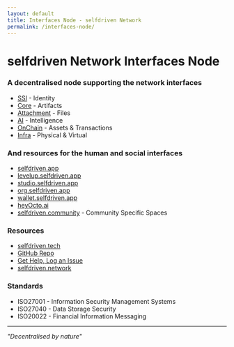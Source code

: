 ```yaml
---
layout: default
title: Interfaces Node - selfdriven Network
permalink: /interfaces-node/
---
```


# selfdriven Network Interfaces Node

### A decentralised node supporting the network interfaces
- [SSI](/ssi-interface/)  - Identity
- [Core](/core-interface/) - Artifacts
- [Attachment](/attachment-interface/) - Files
- [AI](/ai-interface/) - Intelligence
- [OnChain](/onchain-interface/) - Assets & Transactions
- [Infra](/infra-interface/) - Physical & Virtual

### And resources for the human and social interfaces
- [selfdriven.app](https://selfdriven.app)
- [levelup.selfdriven.app](https://levelup.selfdriven.app)
- [studio.selfdriven.app](https://studio.selfdriven.app)
- [org.selfdriven.app](https://org.selfdriven.app)
- [wallet.selfdriven.app](https://wallet.selfdriven.app)
- [heyOcto.ai](https://heyOcto.ai)
- [selfdriven.community](https://selfdriven.community) - Community Specific Spaces

### Resources
- [selfdriven.tech](https://selfdriven.tech)
- [GitHub Repo](https://github.com/selfdriven-tech/interfaces-node) 
- [Get Help, Log an Issue](https://github.com/selfdriven-foundation/selfdriven-network/issues)
- [selfdriven.network](https://selfdriven.network)

### Standards
- ISO27001 - Information Security Management Systems
- ISO27040 - Data Storage Security
- ISO20022 - Financial Information Messaging
---

*"Decentralised by nature"*